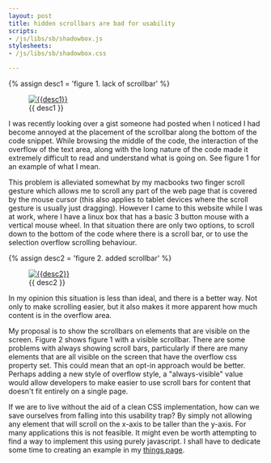 ```yaml
---
layout: post
title: hidden scrollbars are bad for usability
scripts:
- /js/libs/sb/shadowbox.js
stylesheets:
- /js/libs/sb/shadowbox.css

---
```


{% assign desc1 = 'figure 1. lack of scrollbar' %}
<figure>
<a href="{% if site.safe %}http://barkmadley.com{% endif %}/img/scrollbars_1.png" title="{{desc1}}" rel="shadowbox[slideshow]">
<img src="{% if site.safe %}http://barkmadley.com{% endif %}/img/scrollbars_1.png" alt="{{desc1}}" /></a>
<figcaption>{{ desc1 }}</figcaption>
</figure>

I was recently looking over a gist someone had posted when I noticed I had
become annoyed at the placement of the scrollbar along the bottom of the code
snippet. While browsing the middle of the code, the interaction of the overflow
of the text area, along with the long nature of the code made it extremely
difficult to read and understand what is going on. See figure 1 for an example
of what I mean.

This problem is alleviated somewhat by my macbooks two finger scroll gesture
which allows me to scroll any part of the web page that is covered by the mouse
cursor (this also applies to tablet devices where the scroll gesture is usually
just dragging). However I came to this website while I was at work, where I have
a linux box that has a basic 3 button mouse with a vertical mouse wheel. In that
situation there are only two options, to scroll down to the bottom of the code
where there is a scroll bar, or to use the selection overflow scrolling
behaviour.

{% assign desc2 = 'figure 2. added scrollbar' %}
<figure>
<a href="{% if site.safe %}http://barkmadley.com{% endif %}/img/scrollbars_2.png" title="{{desc2}}" rel="shadowbox[slideshow]">
<img src="{% if site.safe %}http://barkmadley.com{% endif %}/img/scrollbars_2.png" alt="{{desc2}}" /></a>
<figcaption>{{ desc2 }}</figcaption>
</figure>

In my opinion this situation is less than ideal, and there is a better way. Not
only to make scrolling easier, but it also makes it more apparent how much
content is in the overflow area.

My proposal is to show the scrollbars on elements that are visible on the
screen. Figure 2 shows figure 1 with a visible scrollbar. There are some
problems with always showing scroll bars, particularly if there are many
elements that are all visible on the screen that have the overflow css property
set. This could mean that an opt-in approach would be better. Perhaps adding a
new style of overflow style, a "always-visible" value would allow developers to
make easier to use scroll bars for content that doesn't fit entirely on a single
page.

If we are to live without the aid of a clean CSS implementation, how can we save
ourselves from falling into this usability trap? By simply not allowing any
element that will scroll on the x-axis to be taller than the y-axis. For many
applications this is not feasible. It might even be worth attempting to find a
way to implement this using purely javascript. I shall have to dedicate some
time to creating an example in my [things page](/things/).

